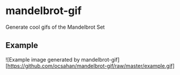 # mandelbrot-gif
Generate cool gifs of the Mandelbrot Set

## Example
![Example image generated by mandelbrot-gif][https://github.com/ocsahan/mandelbrot-gif/raw/master/example.gif]
